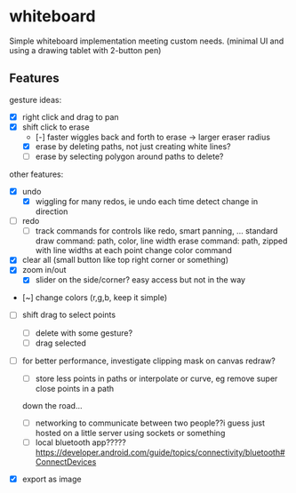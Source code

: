 # whiteboard

Simple whiteboard implementation meeting custom needs.
(minimal UI and using a drawing tablet with 2-button pen)

## Features

gesture ideas:
- [x] right click and drag to pan
- [x] shift click to erase
    - [-] faster wiggles back and forth to erase -> larger eraser radius
    - [x] erase by deleting paths,
    not just creating white lines?
    - [ ] erase by selecting polygon around paths to delete?

other features:
- [x] undo
    - [x] wiggling for many redos, ie undo each time detect change in direction
- [ ] redo
    - [ ] track commands for controls like redo, smart panning, ...
    standard draw command: path, color, line width
    erase command: path, zipped with line widths at each point
    change color command
- [x] clear all (small button like top right corner or something)
- [x] zoom in/out
    - [x] slider on the side/corner? easy access but not in the way
    
- [~] change colors (r,g,b, keep it simple)

- [ ] shift drag to select points
    - [ ] delete with some gesture?
    - [ ] drag selected

- [ ] for better performance, investigate clipping mask on canvas redraw?
    - [ ] store less points in paths or interpolate or curve, eg remove super close points in a path

    down the road...
    - [ ] networking to communicate between two people??i guess just hosted on a little server using sockets or something
    - [ ] local bluetooth app?????
        https://developer.android.com/guide/topics/connectivity/bluetooth#ConnectDevices

- [x] export as image



